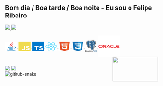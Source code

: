 ## Bom dia / Boa tarde / Boa noite - Eu sou o Felipe Ribeiro

<div>
  <a href="https://github.com/Felipe1540/Felipe1540">
  <picture>
    <source
      srcset="https://github-readme-stats.vercel.app/api?username=Felipe1540&show_icons=true&theme=tokyonight&include_all_commits=true&rank_icon=github"
      media="(prefers-color-scheme: dark)"
    />
    <source
      srcset="https://github-readme-stats.vercel.app/api?username=Felipe1540&show_icons=true"
      media="(prefers-color-scheme: light), (prefers-color-scheme: no-preference)"
    />
    <img width=50% src="https://github-readme-stats.vercel.app/api?username=Felipe1540&show_icons=true" />
  </picture>
  <picture>
    <source
      srcset="https://github-readme-stats.vercel.app/api/top-langs/?username=Felipe1540&layout=compact&theme=tokyonight&include_all_commits=true"
      media="(prefers-color-scheme: dark)"
    />
    <source
      srcset="https://github-readme-stats.vercel.app/api?username=Felipe1540&show_icons=true"
      media="(prefers-color-scheme: light), (prefers-color-scheme: no-preference)"
    />
    <img  width=38% src="https://github-readme-stats.vercel.app/api?username=Felipe1540&show_icons=true" />
  </picture>
</div>

<div style="display: inline_block"><br>
  <img align="center" alt="" height="30" width="40" src="https://raw.githubusercontent.com/devicons/devicon/master/icons/java/java-original.svg">
  <img align="center" alt="" height="30" width="40" src="https://raw.githubusercontent.com/devicons/devicon/master/icons/javascript/javascript-plain.svg">
  <img align="center" alt="" height="30" width="40" src="https://raw.githubusercontent.com/devicons/devicon/master/icons/typescript/typescript-plain.svg">
  <img align="center" alt="" height="30" width="40" src="https://raw.githubusercontent.com/devicons/devicon/master/icons/react/react-original.svg">
  <img align="center" alt="" height="30" width="40" src="https://raw.githubusercontent.com/devicons/devicon/master/icons/html5/html5-original.svg">
  <img align="center" alt="" height="30" width="40" src="https://raw.githubusercontent.com/devicons/devicon/master/icons/css3/css3-original.svg">    
  <img align="center" alt="" height="40" width="40" src="https://raw.githubusercontent.com/devicons/devicon/master/icons/postgresql/postgresql-original-wordmark.svg">
  <img align="center" alt="" height="70" width="70" src="https://raw.githubusercontent.com/devicons/devicon/master/icons/oracle/oracle-original.svg">      
  <img align="right" alt="" height="80" width="150" src="https://media.giphy.com/media/v1.Y2lkPWVjZjA1ZTQ3eWwyem93cHE0YzNhNW1rNGg1YXZ1Nmd0azB4bTU5dGhnMHF3emN1ZSZlcD12MV9naWZzX3JlbGF0ZWQmY3Q9Zw/2IudUHdI075HL02Pkk/giphy.gif">  
</div>

  ##
 
<div>   
  <a href="https://www.linkedin.com/in/feliperibeiro1540/" target="_blank"><img src="https://img.shields.io/badge/-LinkedIn-%230077B5?style=for-the-badge&logo=linkedin&logoColor=white" target="_blank"></a>   
  <a href="" target="_blank"><img src="https://img.shields.io/badge/WhatsApp-25D366?style=for-the-badge&logo=whatsapp&logoColor=white" target="_blank"></a>     
</div>

<picture>
  <source media="(prefers-color-scheme: dark)" srcset="github-snake-dark.svg" />
  <source media="(prefers-color-scheme: light)" srcset="github-snake.svg" />
  <img alt="github-snake" src="github-snake.svg" />
</picture>
